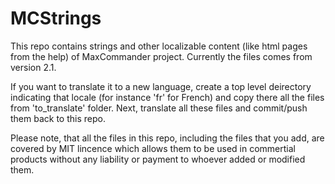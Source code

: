 # MCStrings

This repo contains strings and other localizable content (like html pages from the help) of MaxCommander project. Currently the files comes from version 2.1.

If you want to translate it to a new language, create a top level deirectory indicating that locale (for instance 'fr' for French) and copy there all the files from 'to_translate' folder. Next, translate all these files and commit/push them back to this repo.

Please note, that all the files in this repo, including the files that you add, are covered by MIT lincence which allows them to be used in commertial products without any liability or payment to whoever added or modified them.
